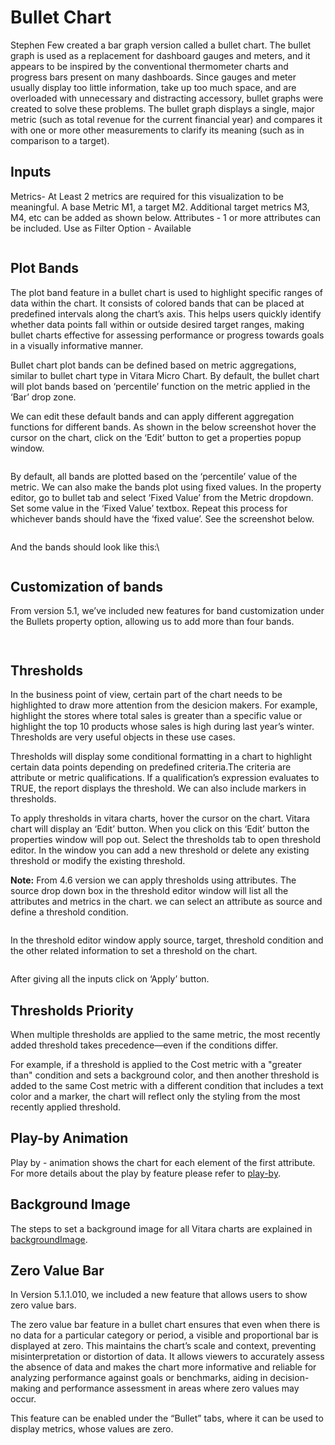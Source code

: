# Bullet Chart

Stephen Few created a bar graph version called a bullet chart. The bullet graph is used as a replacement for dashboard gauges and meters, and it appears to be inspired by the conventional thermometer charts and progress bars present on many dashboards. Since gauges and meter usually display too little information, take up too much space, and are overloaded with unnecessary and distracting accessory, bullet graphs were created to solve these problems. The bullet graph displays a single, major metric (such as total revenue for the current financial year) and compares it with one or more other measurements to clarify its meaning (such as in comparison to a target).

## Inputs <a href="#inputs" id="inputs"></a>

Metrics- At Least 2 metrics are required for this visualization to be meaningful. A base Metric M1, a target M2. Additional target metrics M3, M4, etc can be added as shown below. Attributes - 1 or more attributes can be included. Use as Filter Option - Available

<figure><img src="../.gitbook/assets/image66.png" alt=""><figcaption></figcaption></figure>

## Plot Bands <a href="#plot-bands" id="plot-bands"></a>

The plot band feature in a bullet chart is used to highlight specific ranges of data within the chart. It consists of colored bands that can be placed at predefined intervals along the chart’s axis. This helps users quickly identify whether data points fall within or outside desired target ranges, making bullet charts effective for assessing performance or progress towards goals in a visually informative manner.

Bullet chart plot bands can be defined based on metric aggregations, similar to bullet chart type in Vitara Micro Chart. By default, the bullet chart will plot bands based on ‘percentile’ function on the metric applied in the ‘Bar’ drop zone.

We can edit these default bands and can apply different aggregation functions for different bands. As shown in the below screenshot hover the cursor on the chart, click on the ‘Edit’ button to get a properties popup window.

<figure><img src="../.gitbook/assets/DefaultBands.png" alt=""><figcaption></figcaption></figure>

By default, all bands are plotted based on the ‘percentile’ value of the metric. We can also make the bands plot using fixed values. In the property editor, go to bullet tab and select ‘Fixed Value’ from the Metric dropdown. Set some value in the ‘Fixed Value’ textbox. Repeat this process for whichever bands should have the ‘fixed value’. See the screenshot below.

<figure><img src="../.gitbook/assets/FixedValue.png" alt=""><figcaption></figcaption></figure>

And the bands should look like this:\


<figure><img src="../.gitbook/assets/FV1.png" alt=""><figcaption></figcaption></figure>

## Customization of bands <a href="#customization-of-bands" id="customization-of-bands"></a>

From version 5.1, we’ve included new features for band customization under the Bullets property option, allowing us to add more than four bands.

<figure><img src="../.gitbook/assets/BandZero1.png" alt=""><figcaption></figcaption></figure>

<figure><img src="../.gitbook/assets/Bullet1.png" alt=""><figcaption></figcaption></figure>

## Thresholds <a href="#thresholds" id="thresholds"></a>

In the business point of view, certain part of the chart needs to be highlighted to draw more attention from the desicion makers. For example, highlight the stores where total sales is greater than a specific value or highlight the top 10 products whose sales is high during last year’s winter. Thresholds are very useful objects in these use cases.

Thresholds will display some conditional formatting in a chart to highlight certain data points depending on predefined criteria.The criteria are attribute or metric qualifications. If a qualification’s expression evaluates to TRUE, the report displays the threshold. We can also include markers in thresholds.

To apply thresholds in vitara charts, hover the cursor on the chart. Vitara chart will display an ‘Edit’ button. When you click on this ‘Edit’ button the properties window will pop out. Select the thresholds tab to open threshold editor. In the window you can add a new threshold or delete any existing threshold or modify the existing threshold.

**Note:** From 4.6 version we can apply thresholds using attributes. The source drop down box in the threshold editor window will list all the attributes and metrics in the chart. we can select an attribute as source and define a threshold condition.

<figure><img src="../.gitbook/assets/image512.png" alt=""><figcaption></figcaption></figure>

In the threshold editor window apply source, target, threshold condition and the other related information to set a threshold on the chart.

<figure><img src="../.gitbook/assets/image513.png" alt=""><figcaption></figcaption></figure>

After giving all the inputs click on ‘Apply’ button.

## Thresholds Priority

When multiple thresholds are applied to the same metric, the most recently added threshold takes precedence—even if the conditions differ.

For example, if a threshold is applied to the Cost metric with a "greater than" condition and sets a background color, and then another threshold is added to the same Cost metric with a different condition that includes a text color and a marker, the chart will reflect only the styling from the most recently applied threshold.

## Play-by Animation <a href="#play-by-animation" id="play-by-animation"></a>

Play by - animation shows the chart for each element of the first attribute. For more details about the play by feature please refer to [play-by](play-animation.md).

## Background Image <a href="#background-image" id="background-image"></a>

The steps to set a background image for all Vitara charts are explained in [backgroundImage](background-images.md).

## Zero Value Bar <a href="#zero-value-bar" id="zero-value-bar"></a>

In Version 5.1.1.010, we included a new feature that allows users to show zero value bars.

The zero value bar feature in a bullet chart ensures that even when there is no data for a particular category or period, a visible and proportional bar is displayed at zero. This maintains the chart’s scale and context, preventing misinterpretation or distortion of data. It allows viewers to accurately assess the absence of data and makes the chart more informative and reliable for analyzing performance against goals or benchmarks, aiding in decision-making and performance assessment in areas where zero values may occur.

This feature can be enabled under the “Bullet” tabs, where it can be used to display metrics, whose values are zero.

<figure><img src="../.gitbook/assets/BandZero1 (1).png" alt=""><figcaption></figcaption></figure>

<figure><img src="../.gitbook/assets/BandZero2.png" alt=""><figcaption></figcaption></figure>
